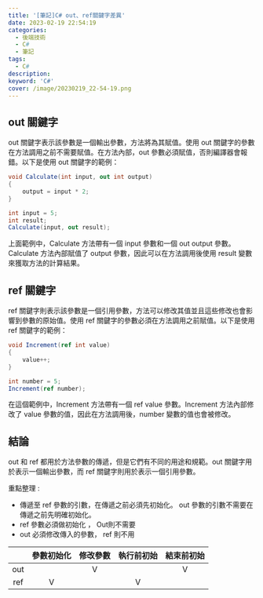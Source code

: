 ```yaml
---
title: '[筆記]C# out、ref關鍵字差異'
date: 2023-02-19 22:54:19
categories: 
  - 後端技術
  - C# 
  - 筆記
tags: 
  - C#
description:
keyword: 'C#'
cover: /image/20230219_22-54-19.png
---
```


## out 關鍵字
out 關鍵字表示該參數是一個輸出參數，方法將為其賦值。使用 out 關鍵字的參數在方法調用之前不需要賦值。在方法內部，out 參數必須賦值，否則編譯器會報錯。以下是使用 out 關鍵字的範例：

```cs
void Calculate(int input, out int output)
{
    output = input * 2;
}

int input = 5;
int result;
Calculate(input, out result);
```
上面範例中，Calculate 方法帶有一個 input 參數和一個 out output 參數。Calculate 方法內部賦值了 output 參數，因此可以在方法調用後使用 result 變數來獲取方法的計算結果。

## ref 關鍵字
ref 關鍵字則表示該參數是一個引用參數，方法可以修改其值並且這些修改也會影響到參數的原始值。使用 ref 關鍵字的參數必須在方法調用之前賦值。以下是使用 ref 關鍵字的範例：

```cs
void Increment(ref int value)
{
    value++;
}

int number = 5;
Increment(ref number);
```
在這個範例中，Increment 方法帶有一個 ref value 參數。Increment 方法內部修改了 value 參數的值，因此在方法調用後，number 變數的值也會被修改。

## 結論
out 和 ref 都用於方法參數的傳遞，但是它們有不同的用途和規範。out 關鍵字用於表示一個輸出參數，而 ref 關鍵字則用於表示一個引用參數。

重點整理 : 
- 傳遞至 ref 參數的引數，在傳遞之前必須先初始化。 out 參數的引數不需要在傳遞之前先明確初始化。 
- ref 參數必須做初始化 ， Out則不需要
- out 必須修改傳入的參數， ref 則不用

| |參數初始化|修改參數|執行前初始|結束前初始|
|:---:|:---:|:---:|:---:|:---:|
|out| |V| |V|
|ref|V| |V| |

